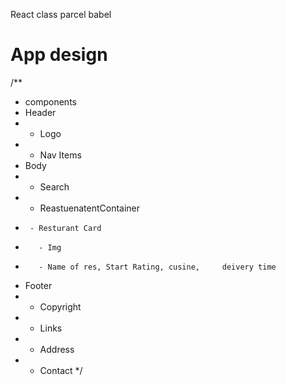 React class
parcel
babel

# App design

/\*\*

- components
- Header
- - Logo
- - Nav Items
- Body
- - Search
- - ReastuenatentContainer
-      - Resturant Card
-        - Img
-        - Name of res, Start Rating, cusine,     deivery time
- Footer
- - Copyright
- - Links
- - Address
- - Contact
    \*/
